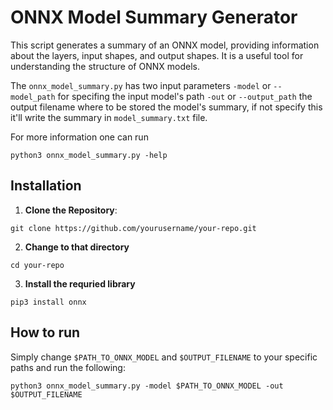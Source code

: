 # ONNX Model Summary Generator

This script generates a summary of an ONNX model, providing information about the layers, input shapes, and output shapes. It is a useful tool for understanding the structure of ONNX models. 

The `onnx_model_summary.py` has two input parameters
`-model` or `--model_path` for specifing the input model's path
`-out` or `--output_path` the output filename where to be stored the model's summary, if not specify this it'll write the summary in `model_summary.txt` file.

For more information one can run 
``` 
python3 onnx_model_summary.py -help
```
## Installation

1. **Clone the Repository**:
  ```
git clone https://github.com/yourusername/your-repo.git
```
2. **Change to that directory**
```
cd your-repo
```
3. **Install the requried library**
```
pip3 install onnx
```

## How to run
Simply change `$PATH_TO_ONNX_MODEL` and `$OUTPUT_FILENAME` to your specific paths and run the following:

``` 
python3 onnx_model_summary.py -model $PATH_TO_ONNX_MODEL -out $OUTPUT_FILENAME
